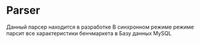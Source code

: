 # Parser 

Данный парсер находится в разработке
В синхронном режиме режиме парсит все характеристики бенчмаркета в Базу данных MySQL



